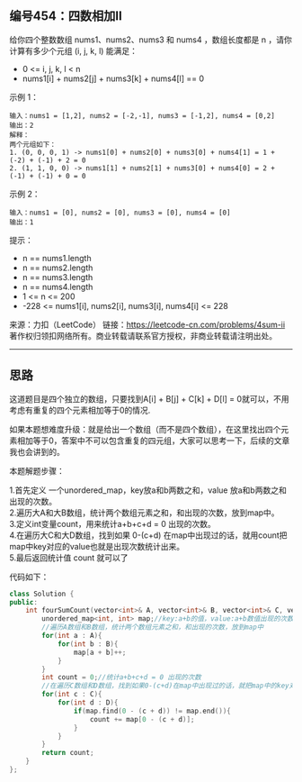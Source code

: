## 编号454：四数相加Ⅱ

给你四个整数数组 nums1、nums2、nums3 和 nums4 ，数组长度都是 n ，请你计算有多少个元组 (i, j, k, l) 能满足：

* 0 <= i, j, k, l < n
* nums1[i] + nums2[j] + nums3[k] + nums4[l] == 0
 

示例 1：
```
输入：nums1 = [1,2], nums2 = [-2,-1], nums3 = [-1,2], nums4 = [0,2]
输出：2
解释：
两个元组如下：
1. (0, 0, 0, 1) -> nums1[0] + nums2[0] + nums3[0] + nums4[1] = 1 + (-2) + (-1) + 2 = 0
2. (1, 1, 0, 0) -> nums1[1] + nums2[1] + nums3[0] + nums4[0] = 2 + (-1) + (-1) + 0 = 0
```
示例 2：
```
输入：nums1 = [0], nums2 = [0], nums3 = [0], nums4 = [0]
输出：1
```
提示：

* n == nums1.length
* n == nums2.length
* n == nums3.length
* n == nums4.length
* 1 <= n <= 200
* -228 <= nums1[i], nums2[i], nums3[i], nums4[i] <= 228

来源：力扣（LeetCode）
链接：https://leetcode-cn.com/problems/4sum-ii
著作权归领扣网络所有。商业转载请联系官方授权，非商业转载请注明出处。

---
## 思路

这道题目是四个独立的数组，只要找到A[i] + B[j] + C[k] + D[l] = 0就可以，不用考虑有重复的四个元素相加等于0的情况.

如果本题想难度升级：就是给出一个数组（而不是四个数组），在这里找出四个元素相加等于0，答案中不可以包含重复的四元组，大家可以思考一下，后续的文章我也会讲到的。

本题解题步骤：

1.首先定义 一个unordered_map，key放a和b两数之和，value 放a和b两数之和出现的次数。
</br>2.遍历大A和大B数组，统计两个数组元素之和，和出现的次数，放到map中。
</br>3.定义int变量count，用来统计a+b+c+d = 0 出现的次数。
</br>4.在遍历大C和大D数组，找到如果 0-(c+d) 在map中出现过的话，就用count把map中key对应的value也就是出现次数统计出来。
</br>5.最后返回统计值 count 就可以了


代码如下：
```c++
class Solution {
public:
    int fourSumCount(vector<int>& A, vector<int>& B, vector<int>& C, vector<int>& D) {
        unordered_map<int, int> map;//key:a+b的值，value:a+b数值出现的次数
        //遍历A数组和B数组，统计两个数组元素之和，和出现的次数，放到map中
        for(int a : A){
            for(int b : B){
                map[a + b]++;
            }
        }
        int count = 0;//统计a+b+c+d = 0 出现的次数
        //在遍历C数组和D数组，找到如果0-(c+d)在map中出现过的话，就把map中的key对应的value统计出来
        for(int c : C){
            for(int d : D){
                if(map.find(0 - (c + d)) != map.end()){
                    count += map[0 - (c + d)];
                }
            }
        }
        return count;
    }
};
```